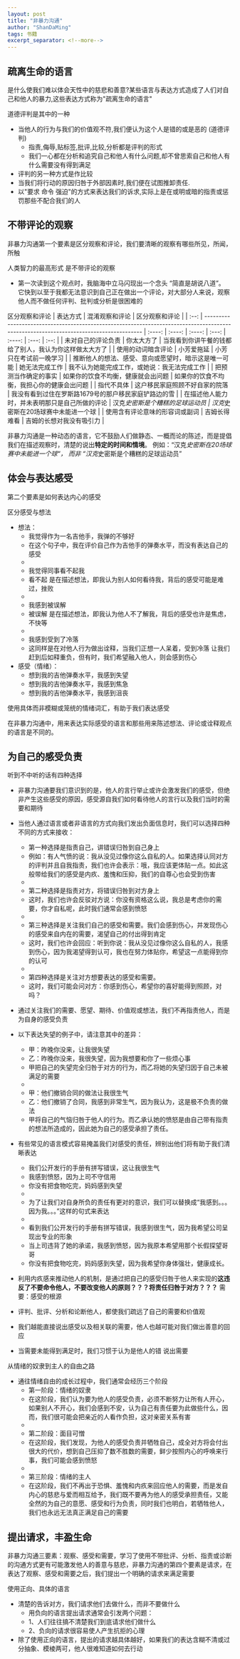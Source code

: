 ```yaml
---
layout: post
title: "非暴力沟通"
author: "ShanDaMing"
tags: 书籍
excerpt_separator: <!--more-->
---
```


<!--more-->
## 疏离生命的语言
是什么使我们难以体会天性中的慈悲和善意?某些语言与表达方式造成了人们对自己和他人的暴力,这些表达方式称为"疏离生命的语言"

道德评判是其中的一种
* 当他人的行为与我们的价值观不符,我们便认为这个人是错的或是恶的 (道德评判)
	 - 指责,侮辱,贴标签,批评,比较,分析都是评判的形式
	 - 我们一心都在分析和追究自己和他人有什么问题,却不曾思索自己和他人有什么需要没有得到满足
* 评判的另一种方式是作比较
* 当我们将行动的原因归咎于外部因素时,我们便在试图推卸责任.
* 以"要求 命令 强迫"的方式来表达我们的诉求,实际上是在或明或暗的指责或惩罚那些不配合我们的人
## 不带评论的观察
非暴力沟通第一个要素是区分观察和评论，我们要清晰的观察有哪些所见，所闻，所触

人类智力的最高形式 是不带评论的观察
* 第一次读到这个观点时，我脑海中立马闪现出一个念头 “简直是胡说八道”。 它快到以至于我都无法意识到自己正在做出一个评论，对大部分人来说，观察他人而不做任何评判、批判或分析是很困难的

区分观察和评论
| 表达方式 | 混淆观察和评论                                             | 区分观察和评论 |
| :--: | -------------------------------------------------------------------------------------------------------------------------------------- | :----: | :----: | :----: | :---: | :----: | :---: | :--: |
| 未对自己的评论负责 | 你太大方了  | 当我看到你讲午餐的钱都给了别人，我认为你这样做太大方了  |
| 使用的动词暗含评论 | 小芳爱拖延 | 小芳只在考试前一晚学习 |
| 推断他人的想法、感受、意向或愿望时，暗示这是唯一可能 | 她无法完成工作 | 我不认为她能完成工作，或她说：我无法完成工作 |
| 把预测当作确定的事实 | 如果你的饮食不均衡，健康就会出问题 | 如果你的饮食不均衡，我担心你的健康会出问题 |
| 指代不具体 | 这户移民家庭照顾不好自家的院落 | 我没有看到过住在罗斯路1679号的那户移民家庭铲路边的雪 |
| 在描述他人能力时，并未表明那只是自己所做的评论 | 汉克*史密斯是个糟糕的足球运动员 | 汉克*史密斯在20场球赛中未能进一个球 |
| 使用含有评论意味的形容词或副词 | 吉姆长得难看 | 吉姆的长想对我没有吸引力 |

非暴力沟通是一种动态的语言，它不鼓励人们做静态、一概而论的陈述，而是提倡我们在描述观察时，清楚的说出**特定的时间和情境**。
例如：“汉克*史密斯在20场球赛中未能进一个球“， 而非 “汉克*史密斯是个糟糕的足球运动员”


## 体会与表达感受
第二个要素是如何表达内心的感受

区分感受与想法
* 想法：
	 - 我觉得作为一名吉他手，我弹的不够好
	 - 在这个句子中，我在评价自己作为吉他手的弹奏水平，而没有表达自己的感受
	 - 
	 - 我觉得同事看不起我
	 - 看不起 是在描述想法，即我认为别人如何看待我，背后的感受可能是难过，挫败
	 - 
	 - 我感到被误解
	 - 被误解 是在描述想法，即我认为他人不了解我，背后的感受也许是焦虑，不快等
	 - 
	 - 我感到受到了冷落
	 - 这同样是在对他人行为做出诠释，当我们正想一人呆着，受到冷落 让我们赶到后如释重负，但有时，我们希望融入他人，则会感到伤心
* 感受（情绪）：
	 - 想到我的吉他弹奏水平，我感到失望
	 - 想到我的吉他弹奏水平，我感到焦急
	 - 想到我的吉他弹奏水平，我感到沮丧

使用具体而非模糊或笼统的情绪词汇，有助于我们表达感受

在非暴力沟通中，用来表达实际感受的语言和那些用来陈述想法、评论或诠释观点的语言是不同的。

## 为自己的感受负责
听到不中听的话有四种选择
* 非暴力沟通要我们意识到的是，他人的言行举止或许会激发我们的感受，但绝非产生这些感受的原因，感受源自我们如何看待他人的言行以及我们当时的需要和期待
* 当他人通过语言或者非语言的方式向我们发出负面信息时，我们可以选择四种不同的方式来接收：
	 - 第一种选择是指责自己，讲错误归咎到自己身上
	 - 例如：有人气愤的说：我从没见过像你这么自私的人。如果选择认同对方的评判并且自我指责，我们也许会表示：哦，我应该更体贴一点。如此这般带给我们的感受是内疚、羞愧和压抑，我们的自尊心也会受到伤害
	 - 
	 - 第二种选择是指责对方，将错误归咎到对方身上
	 - 这时，我们也许会反驳对方说：你没有资格这么说，我总是考虑你的需要，你才自私呢，此时我们通常会感到愤怒
	 - 
	 - 第三种选择是关注我们自己的感受和需要。我们会感到伤心，并发现伤心的感受来自内在的需要，渴望自己的付出得到肯定
	 - 这时，我们也许会回应：听到你说：我从没见过像你这么自私的人，我感到伤心，因为我渴望得到认可，我也在努力体贴你，希望这一点能得到你的认可
	 - 
	 - 第四种选择是关注对方想要表达的感受和需要。
	 - 这时，我们可能会问对方：你感到伤心，希望你的喜好能得到照顾，对吗？

* 通过关注我们的需要、愿望、期待、价值观或想法，我们不再指责他人，而是为自身的感受负责
* 以下表达失望的例子中，请注意其中的差异：
	 - 甲：昨晚你没来，让我很失望
	 - 乙：昨晚你没来，我很失望，因为我想要和你了一些烦心事
	 - 甲把自己的失望完全归咎于对方的行为，而乙将她的失望归因于自己未被满足的需要
	 - 
	 - 甲：他们撤销合同的做法让我很生气
	 - 乙：他们撤销了合同，我感到非常生气，因为我认为，这是极不负责的做法
	 - 甲将自己的气恼归咎于他人的行为。而乙承认她的愤怒是由自己带有指责的想法所造成的，因此她为自己的感受承担了责任。
	 
* 有些常见的语言模式容易掩盖我们对感受的责任，辨别出他们将有助于我们清晰表达
	 - 我们公开发行的手册有拼写错误，这让我很生气
	 - 我感到愤怒，因为上司不守信用
	 - 你没有把食物吃完，妈妈感到失望
	 - 
	 - 为了让我们对自身所负的责任有更对的意识，我们可以替换成“我感到。。。因为我。。。”这样的句式来表达
	 - 
	 - 看到我们公开发行的手册有拼写错误，我感到很生气，因为我希望公司呈现出专业的形象
	 - 当上司违背了她的承诺，我感到愤怒，因为我原本希望用那个长假探望哥哥
	 - 你没有把食物吃完，妈妈感到失望，因为我希望你身体强壮，健康成长。
* 利用内疚感来推动他人的机制，是通过把自己的感受归咎于他人来实现的**这违反了不要命令他人，不要改变他人的原则？？？将责任归咎于对方？？？**
需要：感受的根源
* 评判、批评、分析和论断他人，都使我们疏远了自己的需要和价值观
* 我们越能直接说出感受以及相关联的需要，他人也越可能对我们做出善意的回应
* 当需要未能得到满足时，我们习惯于认为是他人的错
说出需要

从情绪的奴隶到主人的自由之路
* 通往情绪自由的成长过程中，我们通常会经历三个阶段
	 - 第一阶段：情绪的奴隶
	 - 在这阶段，我们认为要为他人的感受负责，必须不断努力让所有人开心，如果别人不开心，我们会感到不安，认为自己有责任要为此做些什么，因而，我们很可能会把亲近的人看作负担，这对亲密关系有害
	 - 
	 - 第二阶段：面目可憎
	 - 在这阶段，我们发现，为他人的感受负责并牺牲自己，成全对方将会付出很大的代价，想到自己压抑了数不胜数的需要，鲜少按照内心的呼唤来行事，我们可能会感到愤怒
	 - 
	 - 第三阶段：情绪的主人
	 - 在这阶段，我们不再出于恐惧、羞愧和内疚来回应他人的需要，而是发自内心的慈悲与爱而相互给予，我们既不要再为他人的感受承担责任，又能全然的为自己的意愿、感受和行为负责，同时我们也明白，若牺牲他人，我们也永远无法真正满足自己的需要

## 提出请求，丰盈生命
非暴力沟通三要素：观察、感受和需要，学习了使用不带批评、分析、指责或诊断的沟通方式更有可能激发他人的善意与慈悲，非暴力沟通的第四个要素是请求，在表达了观察、感受和需要之后，我们提出一个明确的请求来满足需要

使用正向、具体的语言
* 清楚的告诉对方，我们请求他们去做什么，而非不要做什么
	 - 用负向的语言提出请求通常会引发两个问题：
	 - 1、人们往往搞不清楚我们到底请求他们做什么
	 - 2、负向的请求很容易使人产生抗拒的心理
* 除了使用正向的语言，提出的请求越具体越好，如果我们的表达含糊不清或过分抽象、模棱两可，他人很难知道如何去行动
































